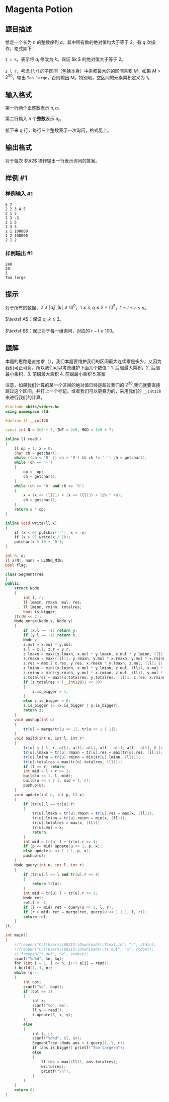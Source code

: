 # Magenta Potion

## 题目描述

给定一个长为 $n$ 的整数序列 $a$，其中所有数的绝对值均大于等于 $2$。有 $q$ 次操作，格式如下：

$\texttt{1 i k}$，表示将 $a_i$ 修改为 $k$。保证 $k $ 的绝对值大于等于 $2$。

$\texttt{2 l r}$，考虑 $[l,r]$ 的子区间（包括本身）中乘积最大的的区间乘积 $M$。如果 $M>2^{30}$，输出 `Too large`，否则输出 $M$。特别地，空区间的元素乘积定义为 $1$。

## 输入格式

第一行两个正整数表示 $n,q$。

第二行输入 $n$ 个**整数**表示 $a_i$。

接下来 $q$ 行，每行三个整数表示一次询问，格式见上。

## 输出格式

对于每次 $\tt2$ 操作输出一行表示询问的答案。

## 样例 #1

### 样例输入 #1

```
5 7
2 2 3 4 5
2 1 5
1 3 -3
2 1 5
2 3 3
1 1 100000
1 2 100000
2 1 2
```

### 样例输出 #1

```
240
20
1
Too large
```

## 提示

对于所有的数据，$2\le |a_i|,|k| \le 10^9$，$1 \le n,q \le 2\times 10^5$，$1 \le l \le r \le n$。



$\textsf A$：保证 $a_i,k \ge 2$。

$\textsf B$：保证对于每一组询问，对应的 $r-l \ge 100$。

## 题解
本题的思路是直接求（），我们本题要维护我们的区间最大连续乘是多少，又因为我们可正可负，所以我们可以考虑维护下面几个数值：1. 后缀最大乘积，2. 后缀最小乘积，3. 前缀最大乘积 4. 前缀最小乘积 5.答案

注意，如果我们计算的某一个区间的绝对值已经是超过我们的 $2^{30}$,我们就要直接跳过这个区间，并打上一个标记。或者我们可以更暴力的，采用我们的 `__int128` 来进行我们的计算。

```cpp
#include <bits/stdc++.h>
using namespace std;

#define ll __int128

const int N = 2e5 + 5, INF = 2e9, MOD = 1e9 + 7;

inline ll read()
{
	ll op = 1, x = 0;
	char ch = getchar();
	while ((ch < '0' || ch > '9') && ch != '-') ch = getchar();
	while (ch == '-')
	{
		op = -op;
		ch = getchar();
	}
	while (ch >= '0' and ch <= '9')
	{
		x = (x << (ll)1) + (x << (ll)3) + (ch ^ 48);
		ch = getchar();
	}
	return x * op;
}

inline void write(ll x)
{
	if (x < 0) putchar('-'), x = -x;
	if (x > 9) write(x / 10);
	putchar(x % 10 + '0');
}

int n, q;
ll a[N], nans = LLONG_MIN;
bool flag;

class SegmentTree
{
public:
	struct Node
	{
		int l, r;
		ll lmaxn, rmaxn, mul, res;
		ll lminn, rminn, totalres;
		bool is_bigger;
	}tr[N << 2];
	Node merge(Node x, Node y)
	{
		if (x.l == -1) return y;
		if (y.l == -1) return x;
		Node z;
		z.mul = x.mul * y.mul;
		z.l = x.l, z.r = y.r;
		z.lmaxn = max({x.lmaxn, x.mul * y.lmaxn, x.mul * y.lminn, (ll)1, z.mul});
		z.rmaxn = max({(ll)1, y.rmaxn, y.mul * x.rmaxn, y.mul * x.rminn, z.mul});
		z.res = max({ x.res, y.res, x.rmaxn * y.lmaxn, z.mul, (ll)1 });
		z.lminn = min({x.lminn, x.mul * y.lminn, z.mul, (ll)1, x.mul * y.lmaxn});
		z.rminn = min({y.rminn, y.mul * x.rminn, z.mul, (ll)1, y.mul * x.rmaxn});
		z.totalres = max({x.totalres, y.totalres, (ll)1, z.res, x.rminn * y.lminn});
		if (z.totalres > (__int128)1 << 30)
		{
			z.is_bigger = 1;
		}
		else z.is_bigger = 0;
		z.is_bigger |= (x.is_bigger | y.is_bigger);
		return z;
	}
	void pushup(int u)
	{
		tr[u] = merge(tr[u << 1], tr[u << 1 | 1]);
	}
	void build(int u, int l, int r)
	{
		tr[u] = { l, r, a[l], a[l], a[l], a[l], a[l], a[l], a[l], 0 };
		tr[u].lmaxn = tr[u].rmaxn = tr[u].res = max(tr[u].res, (ll)1);
		tr[u].lminn = tr[u].rminn = min(tr[u].lminn, (ll)1);
		tr[u].totalres = max(tr[u].totalres, (ll)1);
		if (l == r) return;
		int mid = l + r >> 1;
		build(u << 1, l, mid);
		build(u << 1 | 1, mid + 1, r);
		pushup(u);
	}
	void update(int u, int p, ll x)
	{
		if (tr[u].l == tr[u].r)
		{
			tr[u].lmaxn = tr[u].rmaxn = tr[u].res = max(x, (ll)1);
			tr[u].lminn = tr[u].rminn = min(x, (ll)1);
			tr[u].totalres = max(x, (ll)1);
			tr[u].mul = x;
			return;
		}
		int mid = tr[u].l + tr[u].r >> 1;
		if (p <= mid) update(u << 1, p, x);
		else update(u << 1 | 1, p, x);
		pushup(u);
	}
	Node query(int u, int l, int r)
	{
		if (tr[u].l >= l and tr[u].r <= r) 
		{
			return tr[u];
		}
		int mid = tr[u].l + tr[u].r >> 1;
		Node ret;
		ret.l = -1;
		if (l <= mid) ret = query(u << 1, l, r);
		if (r > mid) ret = merge(ret, query(u << 1 | 1, l, r));
		return ret;
	}
}t;

int main()
{
	//freopen("C:\\Users\\60215\\Downloads\\T1ex1.in", "r", stdin);
	//freopen("C:\\Users\\60215\\Downloads\\tt.out", "w", stdout);
	// freopen("*.out", "w", stdout);
	scanf("%d%d", &n, &q);
	for (int i = 1; i <= n; i++) a[i] = read();
	t.build(1, 1, n);
	while (q--)
	{
		int opt;
		scanf("%d", &opt);
		if (opt == 1)
		{
			int x;
			scanf("%d", &x);
			ll y = read();
			t.update(1, x, y);
		}
		else
		{
			int l, r;
			scanf("%d%d", &l, &r);
			SegmentTree::Node ans = t.query(1, l, r);
			if (ans.is_bigger) printf("Too large\n");
			else
			{
				ll res = max((ll)1, ans.totalres);
				write(res);
				printf("\n");
			}
		}
	}
	return 0;
}

```
